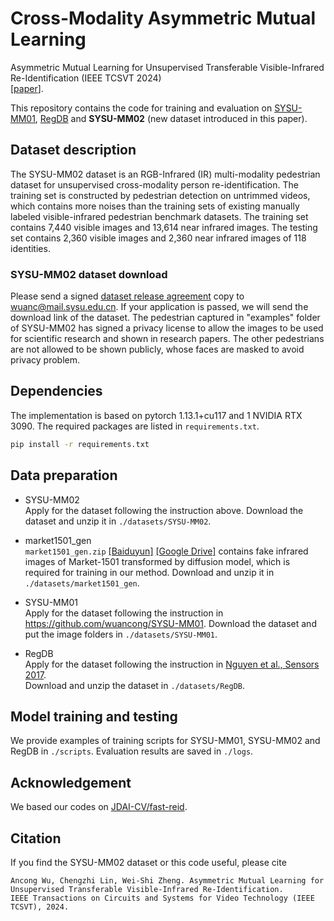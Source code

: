 # Cross-Modality Asymmetric Mutual Learning
Asymmetric Mutual Learning for Unsupervised Transferable Visible-Infrared Re-Identification (IEEE TCSVT 2024)  
[[paper](https://ieeexplore.ieee.org/document/10538304)].

This repository contains the code for training and evaluation on
[SYSU-MM01](https://github.com/wuancong/SYSU-MM01),
[RegDB](https://www.mdpi.com/1424-8220/17/3/605)
and
**SYSU-MM02** (new dataset introduced in this paper).

## Dataset description

The SYSU-MM02 dataset is an RGB-Infrared (IR) multi-modality pedestrian dataset for unsupervised cross-modality person re-identification.
The training set is constructed by pedestrian detection on untrimmed videos, which contains more noises than the training sets of existing manually labeled visible-infrared pedestrian benchmark datasets.
The training set contains 7,440 visible images and 13,614 near infrared images. The testing set contains 2,360 visible images and 2,360 near infrared images of 118 identities.


### SYSU-MM02 dataset download  
Please send a signed [dataset release agreement](agreement/agreement.pdf) copy to wuanc@mail.sysu.edu.cn.
If your application is passed, we will send the download link of the dataset.
The pedestrian captured in "examples" folder of SYSU-MM02 has signed a privacy license to allow the images to be used for scientific research and shown in research papers. The other pedestrians are not allowed to be shown publicly, whose faces are masked to avoid privacy problem.

## Dependencies

The implementation is based on pytorch 1.13.1+cu117 and 1 NVIDIA RTX 3090.
The required packages are listed in `requirements.txt`.
```sh
pip install -r requirements.txt
```

## Data preparation
* SYSU-MM02  
Apply for the dataset following the instruction above.
Download the dataset and unzip it in `./datasets/SYSU-MM02`.

* market1501_gen  
`market1501_gen.zip` [[Baiduyun]](https://pan.baidu.com/s/1sdNNrDgiNaOwg9b72TufcA?pwd=e33e) [[Google Drive]](https://drive.google.com/file/d/1BJePq0rNSI44RaiJE09rhsJZ13SJz8pH/view?usp=sharing) contains fake infrared images of Market-1501 transformed by diffusion model, which is required for training in our method.
Download and unzip it in `./datasets/market1501_gen`. 

* SYSU-MM01  
Apply for the dataset following the instruction in https://github.com/wuancong/SYSU-MM01.
Download the dataset and put the image folders in `./datasets/SYSU-MM01`.

* RegDB  
Apply for the dataset following the instruction in [Nguyen et al., Sensors 2017](https://www.mdpi.com/1424-8220/17/3/605).  
Download and unzip the dataset in `./datasets/RegDB`.

## Model training and testing

We provide examples of training scripts for SYSU-MM01, SYSU-MM02 and RegDB in `./scripts`.
Evaluation results are saved in `./logs`.

## Acknowledgement
We based our codes on [JDAI-CV/fast-reid](https://github.com/JDAI-CV/fast-reid). 

## Citation

If you find the SYSU-MM02 dataset or this code useful, please cite

```
Ancong Wu, Chengzhi Lin, Wei-Shi Zheng. Asymmetric Mutual Learning for Unsupervised Transferable Visible-Infrared Re-Identification. 
IEEE Transactions on Circuits and Systems for Video Technology (IEEE TCSVT), 2024.
```
